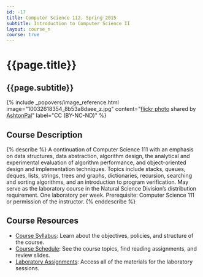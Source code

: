 ```yaml
---
id: -17
title: Computer Science 112, Spring 2015
subtitle: Introduction to Computer Science II
layout: course_n
course: true
---
```


# {{page.title}}
## {{page.subtitle}}

<!-- Include header image -->
{% include _popovers/image_reference.html image="10032618354_8b53a8daee_z.jpg" content="<a title='Connection' href='http://flickr.com/photos/ashtonpal/10032618354'>flickr photo</a> shared by <a href='http://flickr.com/people/ashtonpal'>AshtonPal</a>" label="CC (BY-NC-ND)" %}

## Course Description

{% describe %}
A continuation of Computer Science 111 with an emphasis on data structures, data abstraction, algorithm design, the
analytical and experimental evaluation of algorithm performance, and object-oriented design and implementation
techniques. Topics include stacks, queues, deques, lists, strings, trees and graphs, dictionaries, recursion, searching
and sorting algorithms, and an introduction to program verification. May serve as the laboratory course in the Natural
Science Division’s distribution requirement. One laboratory per week.  Prerequisite: Computer Science 111 or permission
of the instructor.
{% enddescribe %}

## Course Resources

<ul class="fa-ul">

<li><i class="fa-li fa fa-arrow-right"></i><a href="{{site.baseurl}}teaching/cs112S2015/provide/syllabus/cs112S2015-syllabus.pdf"
class="major">Course Syllabus</a>: Learn about the objectives, policies, and structure of the course.

<li><i class="fa-li fa fa-arrow-right"></i><a href="{{site.baseurl}}teaching/cs112S2015/schedule/"
class="major">Course Schedule</a>: See the course topics, find reading assignments, and review slides.

<li><i class="fa-li fa fa-arrow-right"></i><a href="{{site.baseurl}}teaching/cs112S2015/laboratories/"
class="major">Laboratory Assignments</a>: Access all of the materials for the laboratory sessions.

</ul>
